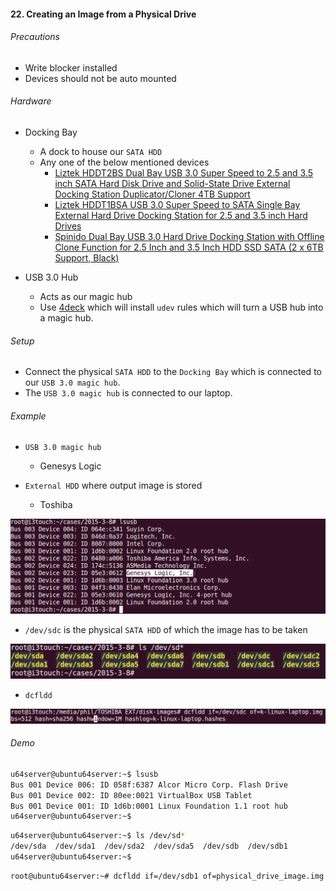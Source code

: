 #### 22. Creating an Image from a Physical Drive

###### Precautions

- Write blocker installed
- Devices should not be auto mounted

###### Hardware

- Docking Bay
	- A dock to house our ```SATA HDD```
	- Any one of the below mentioned devices
		- [Liztek HDDT2BS Dual Bay USB 3.0 Super Speed to 2.5 and 3.5 inch SATA Hard Disk Drive and Solid-State Drive External Docking Station Duplicator/Cloner 4TB Support](https://www.amazon.com/gp/product/B00R70O3GI/ref=s9_acsd_zwish_hd_bw_b3GZ2_c_x_w?pf_rd_m=ATVPDKIKX0DER&pf_rd_s=merchandised-search-10&pf_rd_r=7Y4VJWG3GNSSP5T0N7XN&pf_rd_r=7Y4VJWG3GNSSP5T0N7XN&pf_rd_t=101&pf_rd_p=534030a0-4ee3-4cd9-97de-952803a44cac&pf_rd_p=534030a0-4ee3-4cd9-97de-952803a44cac&pf_rd_i=778660)
		- [Liztek HDDT1BSA USB 3.0 Super Speed to SATA Single Bay External Hard Drive Docking Station for 2.5 and 3.5 inch Hard Drives](https://www.amazon.com/gp/product/B00R6OZTFY/ref=s9_acsd_zwish_hd_bw_b3GZ2_c_x_w?pf_rd_m=ATVPDKIKX0DER&pf_rd_s=merchandised-search-10&pf_rd_r=7Y4VJWG3GNSSP5T0N7XN&pf_rd_r=7Y4VJWG3GNSSP5T0N7XN&pf_rd_t=101&pf_rd_p=534030a0-4ee3-4cd9-97de-952803a44cac&pf_rd_p=534030a0-4ee3-4cd9-97de-952803a44cac&pf_rd_i=778660)
		- [Spinido Dual Bay USB 3.0 Hard Drive Docking Station with Offline Clone Function for 2.5 Inch and 3.5 Inch HDD SSD SATA (2 x 6TB Support, Black)](https://www.amazon.com/gp/product/B01D61P3EC/ref=s9_acsd_zgift_hd_bw_b3GZ2_c_x_w?pf_rd_m=ATVPDKIKX0DER&pf_rd_s=merchandised-search-8&pf_rd_r=7Y4VJWG3GNSSP5T0N7XN&pf_rd_t=101&pf_rd_p=4f25b442-f428-57e0-8ac6-b489eb79a7d1&pf_rd_i=778660)

- USB 3.0 Hub
	- Acts as our magic hub
	- Use [4deck](https://github.com/ppolstra/4deck) which will install ```udev``` rules which will turn a USB hub into a magic hub.

###### Setup

- Connect the physical ```SATA HDD``` to the ```Docking Bay``` which is connected to our ```USB 3.0 magic hub```. 
- The ```USB 3.0 magic hub``` is connected to our laptop.


###### Example

- ```USB 3.0 magic hub```
	- Genesys Logic 

- ```External HDD``` where output image is stored
	- Toshiba

![Image of phy](images/22/1.png)

- ```/dev/sdc``` is the physical ```SATA HDD``` of which the image has to be taken

![Image of phy](images/22/2.png)

- ```dcfldd```

![Image of phy](images/22/3.png)

###### Demo

```sh
u64server@ubuntu64server:~$ lsusb
Bus 001 Device 006: ID 058f:6387 Alcor Micro Corp. Flash Drive
Bus 001 Device 002: ID 80ee:0021 VirtualBox USB Tablet
Bus 001 Device 001: ID 1d6b:0001 Linux Foundation 1.1 root hub
u64server@ubuntu64server:~$
```

```sh
u64server@ubuntu64server:~$ ls /dev/sd*
/dev/sda  /dev/sda1  /dev/sda2  /dev/sda5  /dev/sdb  /dev/sdb1
u64server@ubuntu64server:~$
```

```sh
root@ubuntu64server:~# dcfldd if=/dev/sdb1 of=physical_drive_image.img bs=512 hash=sha256 hashwindow=1M hashlog=physical_drive_image.hashes
```